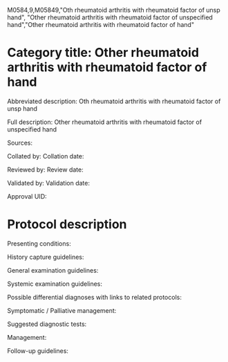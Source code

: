 M0584,9,M05849,"Oth rheumatoid arthritis with rheumatoid factor of unsp hand", "Other rheumatoid arthritis with rheumatoid factor of unspecified hand","Other rheumatoid arthritis with rheumatoid factor of hand"
# Category title: Other rheumatoid arthritis with rheumatoid factor of hand

Abbreviated description: Oth rheumatoid arthritis with rheumatoid factor of unsp hand

Full description: Other rheumatoid arthritis with rheumatoid factor of unspecified hand

Sources:

Collated by:
Collation date:

Reviewed by:
Review date:

Validated by:
Validation date:

Approval UID:

# Protocol description

Presenting conditions:

History capture guidelines:

General examination guidelines:

Systemic examination guidelines:

Possible differential diagnoses with links to related protocols:

Symptomatic / Palliative management:

Suggested diagnostic tests:

Management:

Follow-up guidelines:
